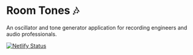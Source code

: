 # Room Tones 🎶 

An oscillator and tone generator application for recording engineers and audio professionals.

[![Netlify Status](https://api.netlify.com/api/v1/badges/74199d89-45f3-44b5-a160-fe82a3b59f8d/deploy-status)](https://app.netlify.com/sites/roomtones/deploys)